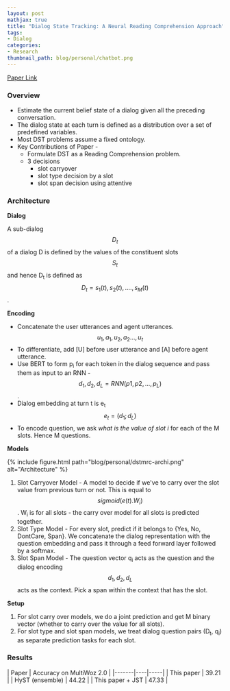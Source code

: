 ```yaml
---
layout: post
mathjax: true
title: "Dialog State Tracking: A Neural Reading Comprehension Approach"
tags:
- Dialog
categories:
- Research
thumbnail_path: blog/personal/chatbot.png
---
```


[Paper Link](https://arxiv.org/pdf/1908.01946.pdf)

### Overview

- Estimate the current belief state of a dialog given all the preceding conversation.
- The dialog state at each turn is defined as a distribution over a set of predefined variables.
- Most DST problems assume a fixed ontology.
- Key Contributions of Paper - 
	- Formulate DST as a Reading Comprehension problem.
	- 3 decisions 
		- slot carryover
		- slot type decision by a slot
		- slot span decision using attentive

### Architecture

**Dialog**

A sub-dialog $$ D_t $$ of a dialog D is defined by the values of the constituent slots $$ S_t $$ and hence D<sub>t</sub> is defined as $$ D_t = {s_1(t), s_2(t),....,s_M(t)} $$.

**Encoding**

- Concatenate the user utterances and agent utterances. $$ {u_1, a_1, u_2, a_2... ,u_t} $$
- To differentiate, add [U] before user utterance and [A] before agent utterance.
- Use BERT to form p<sub>i</sub> for each token in the dialog sequence and pass them as input to an RNN - $$ {d_1, d_2, d_L} = RNN(p1, p2, ..., p_L) $$.
- Dialog embedding at turn t is e<sub>t</sub> $$ e_t = (d_1;d_L) $$
- To encode question, we ask *what is the value of slot i* for each of the M slots. Hence M questions.

**Models**

{% include figure.html path="blog/personal/dstmrc-archi.png" alt="Architecture" %}

1. Slot Carryover Model - A model to decide if we've to carry over the slot value from previous turn or not. This is equal to $$ sigmoid(e(t). W_i) $$ . W<sub>i</sub> is for all slots - the carry over model for all slots is predicted together.
2. Slot Type Model - For every slot, predict if it belongs to {Yes, No, DontCare, Span}. We concatenate the dialog representation with the question embedding and pass it through a feed forward layer followed by a softmax.
3. Slot Span Model - The question vector q<sub>i</sub> acts as the question and the dialog encoding $$ {d_1, d_2, d_L} $$ acts as the context. Pick a span within the context that has the slot.

**Setup**

1. For slot carry over models, we do a joint prediction and get M binary vector (whether to carry over the value for all slots).
2. For slot type and slot span models, we treat dialog question pairs (D<sub>t</sub>, q<sub>i</sub>) as separate prediction tasks for each slot.

### Results

| Paper | Accuracy on MultiWoz 2.0 |
|-------|----|-----|
| This paper | 39.21 |
| HyST (ensemble) | 44.22 |
| This paper + JST | 47.33 |